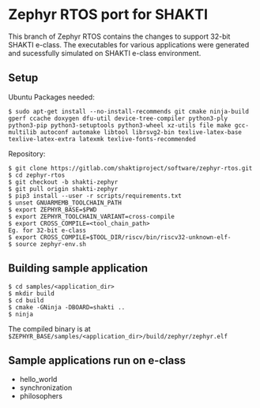 # Zephyr RTOS port for SHAKTI

This branch of Zephyr RTOS contains the changes to support 32-bit SHAKTI e-class. The executables for various applications were generated and sucessfully simulated on SHAKTI e-class environment.

## Setup
Ubuntu Packages needed:
```
$ sudo apt-get install --no-install-recommends git cmake ninja-build gperf ccache doxygen dfu-util device-tree-compiler python3-ply python3-pip python3-setuptools python3-wheel xz-utils file make gcc-multilib autoconf automake libtool librsvg2-bin texlive-latex-base texlive-latex-extra latexmk texlive-fonts-recommended
```

Repository:
```
$ git clone https://gitlab.com/shaktiproject/software/zephyr-rtos.git
$ cd zephyr-rtos
$ git checkout -b shakti-zephyr
$ git pull origin shakti-zephyr
$ pip3 install --user -r scripts/requirements.txt
$ unset GNUARMEMB_TOOLCHAIN_PATH
$ export ZEPHYR_BASE=$PWD
$ export ZEPHYR_TOOLCHAIN_VARIANT=cross-compile
$ export CROSS_COMPILE=<tool_chain_path>
Eg. for 32-bit e-class
$ export CROSS_COMPILE=$TOOL_DIR/riscv/bin/riscv32-unknown-elf-
$ source zephyr-env.sh
```

## Building sample application

```
$ cd samples/<application_dir>
$ mkdir build 
$ cd build
$ cmake -GNinja -DBOARD=shakti ..
$ ninja 
```
The compiled binary is at ``$ZEPHYR_BASE/samples/<application_dir>/build/zephyr/zephyr.elf``


## Sample applications run on e-class

* hello_world
* synchronization
* philosophers
